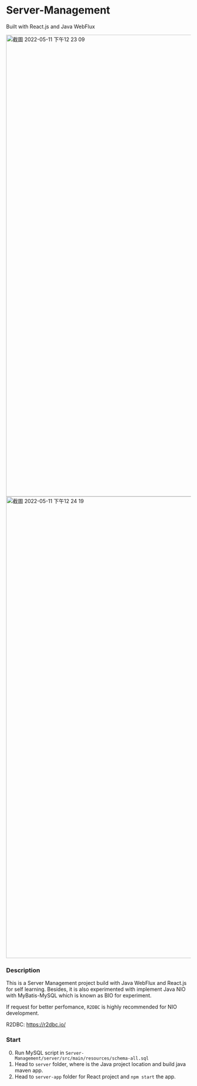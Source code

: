 # Server-Management
Built with React.js and Java WebFlux

<img width="1257" alt="截圖 2022-05-11 下午12 23 09" src="https://user-images.githubusercontent.com/22170735/167768704-d852cc25-31db-4dd4-b0b4-318852ec85fb.png">

<img width="1257" alt="截圖 2022-05-11 下午12 24 19" src="https://user-images.githubusercontent.com/22170735/167768774-6d5c9606-bcd9-454b-82a5-ac3db44814ec.png">

### Description
This is a Server Management project build with Java WebFlux and React.js for self learning.
Besides, it is also experimented with implement Java NIO with MyBatis-MySQL which is known as BIO for experiment.

If request for better perfomance, `R2DBC` is highly recommended for NIO development.

R2DBC: https://r2dbc.io/


### Start
0. Run MySQL script in `Server-Management/server/src/main/resources/schema-all.sql`
1. Head to `server` folder, where is the Java project location and build java maven app.
2. Head to `server-app` folder for React project and `npm start` the app.
